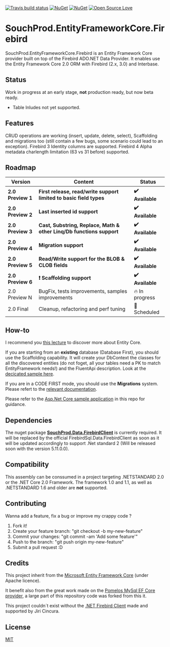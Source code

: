 [![Travis build status](https://img.shields.io/travis/souchprod/SouchProd.EntityFrameworkCore.Firebird.svg?label=build&branch=master)](https://travis-ci.org/souchprod/SouchProd.EntityFrameworkCore.Firebird) [![NuGet][main-nuget-badge]][main-nuget]  [![NuGet][pre-nuget-badge]][pre-nuget] [![Open Source Love](https://badges.frapsoft.com/os/mit/mit.svg?v=102)](https://github.com/souchprod/SouchProd.EntityFrameworkCore.Firebird/blob/master/LICENSE)

# SouchProd.EntityFrameworkCore.Firebird

SouchProd.EntityFrameworkCore.Firebird is an Entity Framework Core provider built on top of the Firebird ADO.NET Data Provider. It enables use the Entity Framework Core 2.0 ORM with Firebird (2.x, 3.0) and Interbase.

## Status

Work in progress at an early stage, **not** production ready, but now beta ready. 

  - Table Inludes not yet supported.
  
## Features

CRUD operations are working (insert, update, delete, select), Scaffolding and migrations too (still contain a few bugs, some scenario could lead to an exception). Firebird 3 Identity columns are supported. Firebird 4 Alpha metadata charlength limitation (63 vs 31 before) supported.

## Roadmap

Version | Content | Status
------------|------------|------------
**2.0 Preview 1** | **First release, read/write support limited to basic field types** | **:heavy_check_mark: Available**
**2.0 Preview 2** | **Last inserted id support** | **:heavy_check_mark: Available**
**2.0 Preview 3** | **Cast, Substring, Replace, Math & other Linq/Db functions support** | **:heavy_check_mark: Available**
**2.0 Preview 4** | **Migration support** | **:heavy_check_mark: Available**
**2.0 Preview 5** | **Read/Write support for the BLOB & CLOB fields** | **:heavy_check_mark: Available**
**2.0 Preview 6** | **:exclamation: Scaffolding support** | **:heavy_check_mark: Available**
2.0 Preview N | BugFix, tests improvements, samples improvements | :fire: In progress
2.0 Final | Cleanup, refactoring and perf tuning | :confetti_ball: Scheduled

## How-to

I recommend you [this lecture](http://www.learnentityframeworkcore.com/) to discover more about Entity Core.

If you are starting from an **existing** database (Database First), you should use the Scaffolding capability. It will create your DbContext the classes for all the discovered entities (do not foget, all your tables need a PK to match EntityFramework needs!) and the FluentApi description. Look at the [decicated sample here](https://github.com/souchprod/SouchProd.EntityFrameworkCore.Firebird/tree/master/samples/ScaffoldingConsoleApp).


If you are in a CODE FIRST mode, you should use the **Migrations** system. Please refert to the [relevant documentation](http://www.learnentityframeworkcore.com/migrations).

Please refer to the [Asp.Net Core sample application](https://github.com/souchprod/SouchProd.EntityFrameworkCore.Firebird/tree/master/samples/AspNetCore) in this repo for guidance.

## Dependencies 

The nuget package [**SouchProd.Data.FirebirdClient**](https://www.nuget.org/packages/SouchProd.Data.FirebirdClient/) is currently required. It will be replaced by the official FirebirdSql.Data.FirebirdClient as soon as it will be updated accordingly to support .Net standard 2 (Will be released soon with the version 5.11.0.0).

## Compatibility

This assembly can be conssumed in a project targeting .NETSTANDARD 2.0 or the .NET Core 2.0 Framework.
The framework 1.0 and 1.1, as well as .NETSTANDARD 1.6 and older are **not** supported.

## Contributing 

Wanna add a feature, fix a bug or improve my crappy code ? 

1. Fork it!
2. Create your feature branch: \"git checkout -b my-new-feature\"
3. Commit your changes: \"git commit -am 'Add some feature'\"
4. Push to the branch: \"git push origin my-new-feature\"
5. Submit a pull request :D

## Credits

This project inherit from the [Microsoft Entity Framework Core](https://github.com/aspnet/EntityFrameworkCore) (under Apache licence).

It benefit also from the great work made on the [Pomelos MySql EF Core provider](https://github.com/PomeloFoundation/Pomelo.EntityFrameworkCore.MySql), a large part of this repository code was forked from this it.

This project couldn´t exist without the [.NET Firebird Client](https://github.com/cincuranet/FirebirdSql.Data.FirebirdClient) made and supported by Jiri Cincura.

## License

[MIT](https://github.com/SouchProd/SouchProd.EntityFrameworkCore.Firebird/blob/master/LICENSE)

[main-nuget]: https://www.nuget.org/packages/SouchProd.EntityFrameworkCore.Firebird/
[main-nuget-badge]: https://img.shields.io/nuget/v/SouchProd.EntityFrameworkCore.Firebird.svg?label=nuget 

[pre-nuget]: https://www.nuget.org/packages/SouchProd.EntityFrameworkCore.Firebird/
[pre-nuget-badge]: https://img.shields.io/nuget/vpre/SouchProd.EntityFrameworkCore.Firebird.svg?label=nuget
